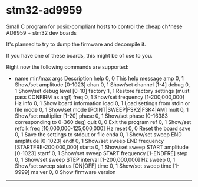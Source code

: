 # stm32-ad9959
Small C program for posix-compliant hosts to control the cheap ch*nese AD9959 + stm32 dev boards

It's planned to try to dump the firmware and decompile it.

If you have one of these boards, this might be of use to you.

Right now the following commands are supported:

* name	min/max args	Description
help		0, 0	This help message
amp		0, 1	Show/set amplitude [0-1023]
chan		0, 1	Show/set channel [1-4]
debug		0, 1	Show/set debug level [0-10]
factory		1, 1	Restore factory settings (must pass CONFIRM as arg!)
freq		0, 1	Show/set frequency [1-200,000,000] Hz
info		0, 1	Show board information
load		0, 1	Load settings from stdin or file
mode		0, 1	Show/set mode [POINT|SWEEP|FSK2|FSK4|AM]
mult		0, 1	Show/set multiplier [1-20]
phase		0, 1	Show/set phase [0-16383 corresponding to 0-360 deg]
quit		0, 0	Exit the program
ref		0, 1	Show/set refclk freq [10,000,000-125,000,000] Hz
reset		0, 0	Reset the board
save		0, 1	Save the settings to stdout or file
enda		0, 1	Show/set sweep END amplitude [0-1023]
endf		0, 1	Show/set sweep END frequency [STARTFRE-200,000,000]
starta		0, 1	Show/set sweep START amplitude [0-1023]
startf		0, 1	Show/set sweep START frequency [1-ENDFRE]
step		0, 1	Show/set sweep STEP interval [1-200,000,000] Hz
sweep		0, 1	Show/set sweep status [ON|OFF]
time		0, 1	Show/set sweep time [1-9999] ms
ver		0, 0	Show firmware version
****
